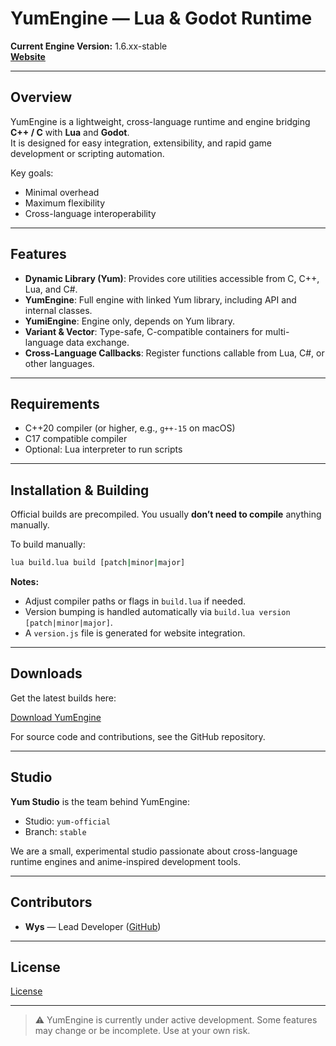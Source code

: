 # YumEngine — Lua & Godot Runtime

**Current Engine Version:** 1.6.xx-stable <br>
**[Website](https://wys-prog.github.io/yum)**

---

## Overview

YumEngine is a lightweight, cross-language runtime and engine bridging **C++ / C** with **Lua** and **Godot**.  
It is designed for easy integration, extensibility, and rapid game development or scripting automation.

Key goals:  
- Minimal overhead  
- Maximum flexibility  
- Cross-language interoperability  

---

## Features

- **Dynamic Library (Yum)**: Provides core utilities accessible from C, C++, Lua, and C#.  
- **YumEngine**: Full engine with linked Yum library, including API and internal classes.  
- **YumiEngine**: Engine only, depends on Yum library.  
- **Variant & Vector**: Type-safe, C-compatible containers for multi-language data exchange.  
- **Cross-Language Callbacks**: Register functions callable from Lua, C#, or other languages.  

---

## Requirements

- C++20 compiler (or higher, e.g., `g++-15` on macOS)  
- C17 compatible compiler  
- Optional: Lua interpreter to run scripts  

---

## Installation & Building

Official builds are precompiled. You usually **don’t need to compile** anything manually.  

To build manually:

```bash
lua build.lua build [patch|minor|major]
````

**Notes:**

* Adjust compiler paths or flags in `build.lua` if needed.
* Version bumping is handled automatically via `build.lua version [patch|minor|major]`.
* A `version.js` file is generated for website integration.

---

## Downloads

Get the latest builds here:

[Download YumEngine](https://github.com/wys-prog/yum)

For source code and contributions, see the GitHub repository.

---

## Studio

**Yum Studio** is the team behind YumEngine:

* Studio: `yum-official`
* Branch: `stable`

We are a small, experimental studio passionate about cross-language runtime engines and anime-inspired development tools.

---

## Contributors

* **Wys** — Lead Developer ([GitHub](https://github.com/wys-prog))

---

## License

[License](./LICENSE)

---

> ⚠️ YumEngine is currently under active development. Some features may change or be incomplete. Use at your own risk.
